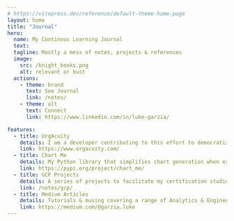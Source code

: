 ```yaml
---
# https://vitepress.dev/reference/default-theme-home-page
layout: home
title: "Journal"
hero:
  name: My Continous Learning Journal
  text:
  tagline: Mostly a mess of notes, projects & references
  image:
    src: /knight_books.png
    alt: relevant or bust
  actions:
    - theme: brand
      text: See Journal
      link: /notes/
    - theme: alt
      text: Connect
      link: https://www.linkedin.com/in/luke-garzia/

features:
  - title: OrgAcuity
    details: I am a developer contributing to this effort to democratize People Analytics for all.
    link: https://www.orgacuity.com/
  - title: Chart Me
    details: My Python library that simplifies chart generation when exploring data.
    link: https://pypi.org/project/chart_me/
  - title: GCP Projects
    details: A series of projects to facilitate my certification studies and continuous learning.
    link: /notes/gcp/
  - title: Medium Articles
    details: Tutorials & musing covering a range of Analytics & Engineering topics.
    link: https://medium.com/@garzia.luke
---
```

